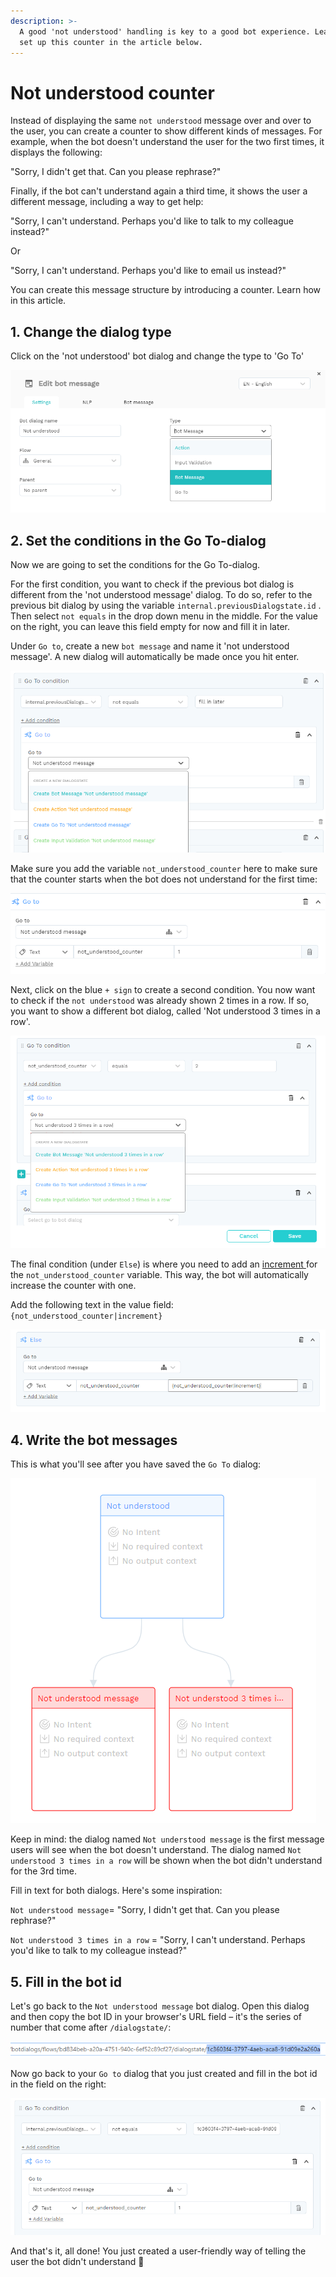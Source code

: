 ```yaml
---
description: >-
  A good 'not understood' handling is key to a good bot experience. Learn how to
  set up this counter in the article below.
---
```


# Not understood counter

Instead of displaying the same `not understood` message over and over to the user, you can create a counter to show different kinds of messages. For example, when the bot doesn't understand the user for the two first times, it displays the following:

"Sorry, I didn't get that. Can you please rephrase?" 

Finally, if the bot can't understand again a third time, it shows the user a different message, including a way to get help:

"Sorry, I can't understand. Perhaps you'd like to talk to my colleague instead?"

Or 

"Sorry, I can't understand. Perhaps you'd like to email us instead?"

You can create this message structure by introducing a counter. Learn how in this article.

## 1. Change the dialog type

Click on the 'not understood' bot dialog and change the type to 'Go To' 

![From bot message to Go To](../../.gitbook/assets/image%20%28469%29.png)

## 2. Set the conditions in the Go To-dialog

Now we are going to set the conditions for the Go To-dialog.

For the first condition, you want to check if the previous bot dialog is different from the 'not understood message' dialog. To do so, refer to the previous bit dialog by using the variable `internal.previousDialogstate.id` . Then select `not equals` in the drop down menu in the middle. For the value on the right, you can leave this field empty for now and fill it in later. 

Under `Go to`, create a new `bot message` and name it 'not understood message'. A new dialog will automatically be made once you hit enter.

![](../../.gitbook/assets/image%20%28475%29.png)

Make sure you add the variable `not_understood_counter` here to make sure that the counter starts when the bot does not understand for the first time:

![](../../.gitbook/assets/image%20%28473%29.png)

Next, click on the blue `+ sign` to create a second condition. You now want to check if the `not understood` was already shown 2 times in a row. If so, you want to show a different bot dialog, called 'Not understood 3 times in a row'.

![](../../.gitbook/assets/image%20%28471%29.png)

The final condition \(under `Else`\) is where you need to add an [increment ](https://docs.chatlayer.ai/bot-answers/settings/secure-variables-gdpr#incrementing-variable-counter)for the `not_understood_counter` variable. This way, the bot will automatically increase the counter with one.

Add the following text in the value field: `{not_understood_counter|increment}`

![](../../.gitbook/assets/image%20%28474%29.png)

## 4. Write the bot messages

This is what you'll see after you have saved the `Go To` dialog:

![](../../.gitbook/assets/image%20%28476%29.png)

Keep in mind: the dialog named `Not understood message` is the first message users will see when the bot doesn't understand. The dialog named `Not understood 3 times in a row` will be shown when the bot didn't understand for the 3rd time. 

Fill in text for both dialogs. Here's some inspiration:

`Not understood message`= "Sorry, I didn't get that. Can you please rephrase?" 

`Not understood 3 times in a row` = "Sorry, I can't understand. Perhaps you'd like to talk to my colleague instead?"

## 5. Fill in the bot id 

Let's go back to the `Not understood message` bot dialog. Open this dialog and then copy the bot ID in your browser's URL field – it's the series of number that come after `/dialogstate/`:

![](../../.gitbook/assets/image%20%28468%29.png)

Now go back to your `Go to` dialog that you just created and fill in the bot id in the field on the right:

![](../../.gitbook/assets/image%20%28470%29.png)

And that's it, all done! You just created a user-friendly way of telling the user the bot didn't understand 👏

